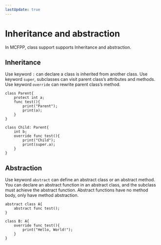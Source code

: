 ```yaml
---
lastUpdate: true
---
```


# Inheritance and abstraction

In MCFPP, class support supports Inheritance and abstraction. 

## Inheritance

Use keyword `:` can declare a class is inherited from another class. Use keyword `super`, subclasses can visit parent class’s attributes and methods. Use keyword `override` can rewrite parent class’s method.

```mcfpp
class Parent{
    protect int a;
    func test(){
        print("Parent");
        print(a);
    }
}

class Child: Parent{
    int b;
    override func test(){
        print("Child");
        print(super.a);
    }
}
```

## Abstraction

Use keyword `abstract` can define an abstract class or an abstract method. You can declare an abstract function in an abstract class, and the subclass must achieve the abstract function. Abstract functions have no method body, only have method abstraction.

```mcfpp
abstract class A{
    abstract func test();
}

class B: A{
    override func test(){
        print("Hello, World!");
    }
}
```
